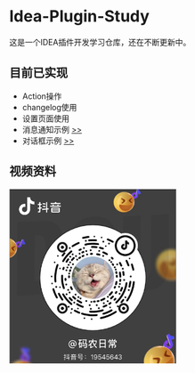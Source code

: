 # Idea-Plugin-Study
 
这是一个IDEA插件开发学习仓库，还在不断更新中。

## 目前已实现

- Action操作
- changelog使用
- 设置页面使用
- 消息通知示例 [>>](doc/消息通知.md)
- 对话框示例 [>>](doc/对话框.md)

## 视频资料

<img src="doc/assets/douyin.png" style="width:300px" alt="抖音码"/>

